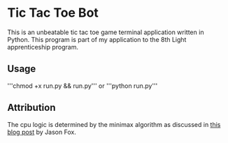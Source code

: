# Tic Tac Toe Bot

This is an unbeatable tic tac toe game terminal application written in Python. This program is part of my application to the 8th Light apprenticeship program.

## Usage
'''chmod +x run.py && run.py''' or '''python run.py'''

## Attribution
The cpu logic is determined by the minimax algorithm as discussed in [this blog post](http://goo.gl/ovdfXy) by Jason Fox.
